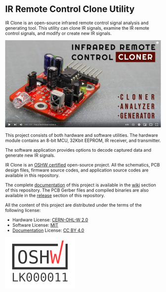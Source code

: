 IR Remote Control Clone Utility
===============================

IR Clone is an open-source infrared remote control signal analysis and generating tool. This utility can clone IR signals, examine the IR remote control signals, and modify or create new IR signals. 

[![IR Clone build video](https://raw.githubusercontent.com/dilshan/ir-clone/main/resources/images/ir-clone-video-thumbnail.jpg)](https://youtu.be/PBt0_21yzKo)

This project consists of both hardware and software utilities. The hardware module contains an 8-bit MCU, 32Kbit EEPROM, IR receiver, and transmitter.

The software application provides options to decode captured data and generate new IR signals.

IR Clone is an [OSHW certified](https://certification.oshwa.org/lk000011.html) open-source project. All the schematics, PCB design files, firmware source codes, and application source codes are available in this repository.

The complete [documentation](https://github.com/dilshan/ir-clone/wiki) of this project is available in the [wiki](https://github.com/dilshan/ir-clone/wiki) section of this repository. The PCB Gerber files and compiled binaries are also available in the [release](https://github.com/dilshan/ir-clone/releases) section of this repository.

All the content of this project are distributed under the terms of the following license:

- Hardware License: [CERN-OHL-W 2.0](https://ohwr.org/cern_ohl_w_v2.txt)
- Software License: [MIT](https://github.com/dilshan/ir-clone/blob/main/LICENSE)
- [Documentation](https://github.com/dilshan/ir-clone/wiki) License: [CC BY 4.0](https://creativecommons.org/licenses/by/4.0/)

[![OSHW-LK000011](https://raw.githubusercontent.com/dilshan/ir-clone/main/resources/oshwa/OSHW_mark_LK000011.png)](https://certification.oshwa.org/lk000011.html)

